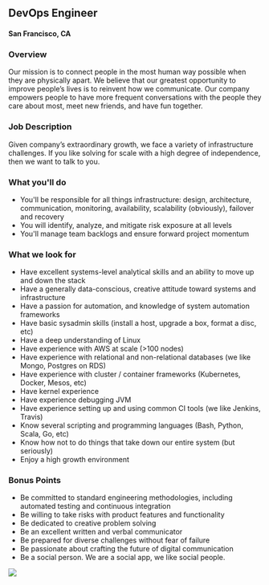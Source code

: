 ## DevOps Engineer
#### San Francisco, CA

### Overview
Our mission is to connect people in the most human way possible when they are physically apart. We believe that our greatest opportunity to improve people’s lives is to reinvent how we communicate. Our company empowers people to have more frequent conversations with the people they care about most, meet new friends, and have fun together.

### Job Description
Given company’s extraordinary growth, we face a variety of infrastructure challenges. If you like solving for scale with a high degree of independence, then we want to talk to you.

### What you'll do
+ You'll be responsible for all things infrastructure: design, architecture, communication, monitoring, availability, scalability (obviously), failover and recovery 
+ You will identify, analyze, and mitigate risk exposure at all levels 
+ You'll manage team backlogs and ensure forward project momentum

### What we look for
+ Have excellent systems-level analytical skills and an ability to move up and down the stack 
+ Have a generally data-conscious, creative attitude toward systems and infrastructure 
+ Have a passion for automation, and knowledge of system automation frameworks 
+ Have basic sysadmin skills (install a host, upgrade a box, format a disc, etc) 
+ Have a deep understanding of Linux 
+ Have experience with AWS at scale (>100 nodes) 
+ Have experience with relational and non-relational databases (we like Mongo, Postgres on RDS) 
+ Have experience with cluster / container frameworks (Kubernetes, Docker, Mesos, etc) 
+ Have kernel experience 
+ Have experience debugging JVM 
+ Have experience setting up and using common CI tools (we like Jenkins, Travis) 
+ Know several scripting and programming languages (Bash, Python, Scala, Go, etc) 
+ Know how not to do things that take down our entire system (but seriously) 
+ Enjoy a high growth environment

### Bonus Points
+ Be committed to standard engineering methodologies, including automated testing and continuous integration 
+ Be willing to take risks with product features and functionality 
+ Be dedicated to creative problem solving
+ Be an excellent written and verbal communicator 
+ Be prepared for diverse challenges without fear of failure 
+ Be passionate about crafting the future of digital communication 
+ Be a social person. We are a social app, we like social people.


[<img src='https://dabuttonfactory.com/button.png?t=Apply&f=Calibri-Bold&ts=24&tc=fff&tshs=1&tshc=000&hp=20&vp=8&c=5&bgt=gradient&bgc=3d85c6&ebgc=073763'>](https://letsrockit.co/users/auth/github?job_id=sg91c2vwyxj0eq-devops-engineer)

